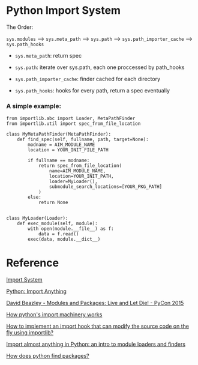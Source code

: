 # Python Import System

The Order:

`sys.modules` --> `sys.meta_path` --> `sys.path` --> `sys.path_importer_cache` --> `sys.path_hooks`

- `sys.meta_path`: return spec

- `sys.path`: iterate over sys.path, each one proccessed by path\_hooks

- `sys.path_importer_cache`: finder cached for each directory

- `sys.path_hooks`: hooks for every path, return a spec eventually


### A simple example:

~~~
from importlib.abc import Loader, MetaPathFinder
from importlib.util import spec_from_file_location

class MyMetaPathFinder(MetaPathFinder):
    def find_spec(self, fullname, path, target=None):
        modname = AIM_MODULE_NAME
        location = YOUR_INIT_FILE_PATH

        if fullname == modname:
            return spec_from_file_location(
                name=AIM_MODULE_NAME,
                location=YOUR_INIT_PATH,
                loader=MyLoader(),
                submodule_search_locations=[YOUR_PKG_PATH]
            )
        else:
            return None


class MyLoader(Loader):
    def exec_module(self, module):
        with open(module.__file__) as f:
            data = f.read()
        exec(data, module.__dict__)
~~~


# Reference

[Import System](https://docs.python.org/3/reference/import.html)

[Python: Import Anything](https://www.usenix.org/system/files/login/articles/09beazley_061-068_online.pdf)

[David Beazley - Modules and Packages: Live and Let Die! - PyCon 2015](https://www.youtube.com/watch?v=0oTh1CXRaQ0)

[How python's import machinery works](https://manikos.github.io/how-pythons-import-machinery-works)

[How to implement an import hook that can modify the source code on the fly using importlib?](https://stackoverflow.com/questions/43571737/how-to-implement-an-import-hook-that-can-modify-the-source-code-on-the-fly-using)

[Import almost anything in Python: an intro to module loaders and finders](https://blog.quiltdata.com/import-almost-anything-in-python-an-intro-to-module-loaders-and-finders-f5e7b15cda47)

[How does python find packages?](https://leemendelowitz.github.io/blog/how-does-python-find-packages.html)

